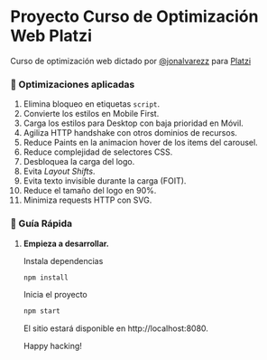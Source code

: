 # Proyecto Curso de Optimización Web Platzi

Curso de optimización web dictado por [@jonalvarezz](https://twitter.com/jonalvarezz) para [Platzi](https://platzi.com)

### 🚀 Optimizaciones aplicadas

1. Elimina bloqueo en etiquetas `script`.
1. Convierte los estilos en Mobile First.
1. Carga los estilos para Desktop con baja prioridad en Móvil.
1. Agiliza HTTP handshake con otros dominios de recursos.
1. Reduce Paints en la animacion hover de los items del carousel.
1. Reduce complejidad de selectores CSS.
1. Desbloquea la carga del logo.
1. Evita _Layout Shifts_.
1. Evita texto invisible durante la carga (FOIT).
1. Reduce el tamaño del logo en 90%.
1. Minimiza requests HTTP con SVG.

### 🤖 Guía Rápida

1.  **Empieza a desarrollar.**

    Instala dependencias

    ```sh
    npm install
    ```

    Inicia el proyecto

    ```sh
    npm start
    ```

    El sitio estará disponible en http://localhost:8080.

    Happy hacking!
